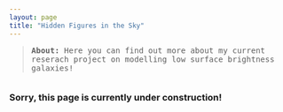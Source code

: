 ```yaml
---
layout: page
title: "Hidden Figures in the Sky"
---
```


<blockquote style="margin-bottom:2.5em">
	<tt><b>About: </b>Here you can find out more about my current reserach project on modelling low surface brightness galaxies!</tt>										     
</blockquote>

<h3>Sorry, this page is currently under construction!</h3>

<div id="container1" style="width=100%; align:center; margin:3em"><i class='fas fa-drafting-compass fa-10x'></i></div>
